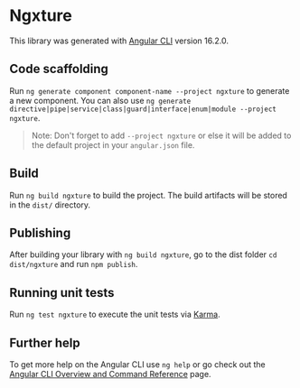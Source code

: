 # Ngxture

This library was generated with [Angular CLI](https://github.com/angular/angular-cli) version 16.2.0.

## Code scaffolding

Run `ng generate component component-name --project ngxture` to generate a new component. You can also use `ng generate directive|pipe|service|class|guard|interface|enum|module --project ngxture`.
> Note: Don't forget to add `--project ngxture` or else it will be added to the default project in your `angular.json` file. 

## Build

Run `ng build ngxture` to build the project. The build artifacts will be stored in the `dist/` directory.

## Publishing

After building your library with `ng build ngxture`, go to the dist folder `cd dist/ngxture` and run `npm publish`.

## Running unit tests

Run `ng test ngxture` to execute the unit tests via [Karma](https://karma-runner.github.io).

## Further help

To get more help on the Angular CLI use `ng help` or go check out the [Angular CLI Overview and Command Reference](https://angular.io/cli) page.
